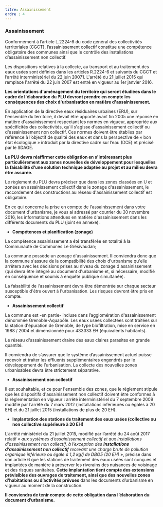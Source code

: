 ```yaml
---
titre: Assainissement
ordre : 4
---
```

### Assainissement

Conformément à l’article L.2224-8 du code général des collectivités territoriales (CGCT), l’assainissement collectif constitue une compétence obligatoire des communes ainsi que le contrôle des installations d’assainissement non collectif.

Les dispositions relatives à la collecte, au transport et au traitement des eaux usées sont définies dans les articles R.2224-6 et suivants du CGCT et l’arrêté interministériel du 22 juin 20071. L'arrêté du 21 juillet 2015 qui remplace l'arrêté du 22 juin 2007 est entré en vigueur au 1er janvier 2016.

**Les orientations d'aménagement du territoire qui seront étudiées dans le cadre de l'élaboration du PLU devront prendre en compte les conséquences des choix d'urbanisation en matière d'assainissement.** 

En application de la directive eaux résiduaires urbaines (ERU), sur l'ensemble du territoire, il devait être apporté avant fin 2005 une réponse en matière d'assainissement respectant les normes en vigueur, appropriée aux spécificités des collectivités, qu'il s'agisse d'assainissement collectif ou d'assainissement non collectif. Ces normes doivent être établies par référence à l‘objectif de qualité des eaux et dans la perspective de « bon état écologique » introduit par la directive cadre sur l’eau (DCE) et précisé par le SDAGE.

**Le PLU devra réaffirmer cette obligation en s'intéressant plus particulièrement aux zones nouvelles de développement pour lesquelles la faisabilité d'une solution technique adaptée au projet et au milieu devra être assurée.**

Le règlement du PLU devra préciser que dans les zones classées en U et zonées en assainissement collectif dans le zonage d'assainissement, le raccordement des constructions au réseau d'assainissement collectif est obligatoire.

En ce qui concerne la prise en compte de l'assainissement dans votre document d'urbanisme, je vous ai adressé par courrier du 30 novembre 2016, les informations attendues en matière d'assainissement dans les différents documents du PLU (joint en annexe).

- **Compétences et planification (zonage)**

La compétence assainissement a été transférée en totalité à la Communauté de Communes Le Grésivaudan; 

La commune possède un zonage d'assainissement.
Il conviendra donc que la commune s'assure de la compatibilité des choix d'urbanisme qu'elle arrêtera avec les décisions prises au niveau du zonage d'assainissement (qui devra être intégré au document d'urbanisme et, si nécessaire, modifié en conséquence et soumis à enquête publique simultanée).

La faisabilité de l'assainissement devra être démontrée sur chaque secteur susceptible d'être ouvert à l'urbanisation. Les risques devront être pris en compte.

- **Assainissement collectif**


La commune est -en partie- incluse dans l’agglomération d'assainissement dénommée  Grenoble-Aquapôle. 
Les eaux usées collectées sont traitées sur la station d'épuration de Grenoble, de type biofiltration, mise en service en 1988 / 2004 et dimensionnée pour 433333 EH (équivalents habitants).

Le réseau d'assainissement draine des eaux claires parasites en grande quantité.

Il conviendra de s’assurer que le système d’assainissement actuel puisse recevoir et traiter les effluents supplémentaires engendrés par le développement de l’urbanisation.
La collecte des nouvelles zones urbanisables devra être strictement séparative.

- **Assainissement non collectif**

Il est souhaitable, et ce pour l'ensemble des zones, que le règlement stipule que les dispositifs d'assainissement non collectif doivent être conformes à la réglementation en vigueur : arrêté interministériel du 7 septembre 2009 modifié par l’arrêté du 7 mars 2012 (installations inférieures ou égales à 20 EH) et du 21 juillet 2015 (installations de plus de 20 EH).

- **Implantation des stations de traitement des eaux usées (collective ou non collective supérieure à 20 EH)**

L’arrêté ministériel du 21 juillet 2015, modifié par l’arrêté du 24 août 2017 relatif « *aux systèmes d’assainissement collectif et aux installations d’assainissement non collectif, à l’exception des **installations d’assainissement non collectif** recevant une charge brute de pollution organique inférieure ou égale à 1,2 kg/j de DBO5 (20 EH)* », précise dans son article 6 que les stations de traitement des eaux usées sont conçues et implantées de manière à préserver les riverains des nuisances de voisinage et des risques sanitaires. **Cette implantation tient compte des extensions prévisibles des ouvrages de traitement, ainsi que des nouvelles zones d’habitations ou d’activités prévues** dans les documents d’urbanisme en vigueur au moment de la construction. 
      
**Il conviendra de tenir compte de cette obligation dans l’élaboration du document d’urbanisme.**
